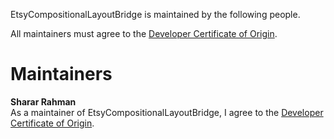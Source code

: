 EtsyCompositionalLayoutBridge is maintained by the following people.

All maintainers must agree to the [Developer Certificate of Origin](https://github.com/etsy/EtsyCompositionalLayoutBridge/blob/main/DCO.md).

# Maintainers

**Sharar Rahman**<br />
As a maintainer of EtsyCompositionalLayoutBridge, I agree to the [Developer Certificate of Origin](https://github.com/etsy/EtsyCompositionalLayoutBridge/blob/main/DCO.md).
